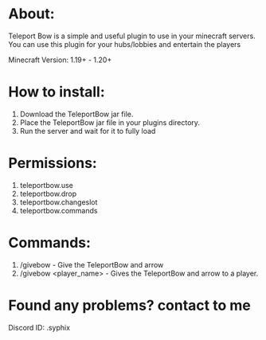 # About:
Teleport Bow is a simple and useful plugin to use in your minecraft servers. You can use this plugin for your hubs/lobbies and entertain the players

Minecraft Version: 1.19+ - 1.20+

# How to install: 
1. Download the TeleportBow jar file.
2. Place the TeleportBow jar file in your plugins directory.
3. Run the server and wait for it to fully load

# Permissions:
1. teleportbow.use
2. teleportbow.drop
3. teleportbow.changeslot
4. teleportbow.commands

# Commands:
1. /givebow - Give the TeleportBow and arrow
2. /givebow <player_name> - Gives the TeleportBow and arrow to a player.

# Found any problems? contact to me
Discord ID: .syphix
